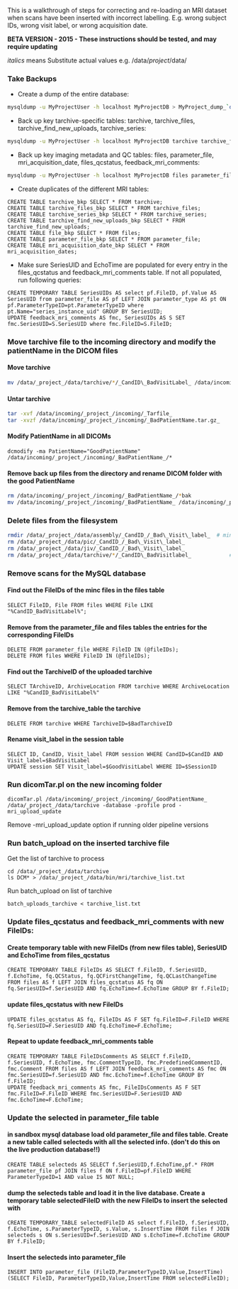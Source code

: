 This is a walkthrough of steps for correcting and re-loading an MRI dataset when scans have been inserted with incorrect labelling.  E.g. wrong subject IDs, wrong visit label, or wrong acquisition date. 

**BETA VERSION - 2015 - These instructions should be tested, and may require updating**

_italics_ means Substitute actual values e.g. /data/_project_/data/  

### Take Backups

* Create a dump of the entire database:

``` bash
mysqldump -u MyProjectUser -h localhost MyProjectDB > MyProject_dump_`date`.sql
```
* Back up key tarchive-specific tables: tarchive, tarchive_files, tarchive_find_new_uploads, tarchive_series:

```bash
mysqldump -u MyProjectUser -h localhost MyProjectDB tarchive tarchive_files tarchive_series tarchive_find_new_uploads > MyProject_tarchiveTables_20151109.sql
```

* Back up key imaging metadata and QC tables: files, parameter_file, mri_acquisition_date, files_qcstatus, feedback_mri_comments:

```bash
mysqldump -u MyProjectUser -h localhost MyProjectDB files parameter_file mri_acquisition_dates files_qcstatus feedback_mri_comments > MyProject_tarchiveTables_20151109.sql
```

* Create duplicates of the different MRI tables:

```mysql
CREATE TABLE tarchive_bkp SELECT * FROM tarchive;
CREATE TABLE tarchive_files_bkp SELECT * FROM tarchive_files;
CREATE TABLE tarchive_series_bkp SELECT * FROM tarchive_series;
CREATE TABLE tarchive_find_new_uploads_bkp SELECT * FROM tarchive_find_new_uploads;
CREATE TABLE file_bkp SELECT * FROM files;
CREATE TABLE parameter_file_bkp SELECT * FROM parameter_file;
CREATE TABLE mri_acquisition_date_bkp SELECT * FROM mri_acquisition_dates;
```

* Make sure SeriesUID and EchoTime are populated for every entry in the files_qcstatus and feedback_mri_comments table.
If not all populated, run following queries:

```mysql
CREATE TEMPORARY TABLE SeriesUIDs AS select pf.FileID, pf.Value AS SeriesUID from parameter_file AS pf LEFT JOIN parameter_type AS pt ON pf.ParameterTypeID=pt.ParameterTypeID where pt.Name="series_instance_uid" GROUP BY SeriesUID;
UPDATE feedback_mri_comments AS fmc, SeriesUIDs AS S SET fmc.SeriesUID=S.SeriesUID where fmc.FileID=S.FileID;
```

### Move tarchive file to the incoming directory and modify the patientName in the DICOM files

#### Move tarchive

```bash
mv /data/_project_/data/tarchive/*/_CandID\_BadVisitLabel_ /data/incoming/_project_/incoming
```

#### Untar tarchive

```bash
tar -xvf /data/incoming/_project_/incoming/_Tarfile_
tar -xvzf /data/incoming/_project_/incoming/_BadPatientName.tar.gz_
```

#### Modify PatientName in all DICOMs

```mysql
dcmodify -ma PatientName="GoodPatientName" /data/incoming/_project_/incoming/_BadPatientName_/*
```

#### Remove back up files from the directory and rename DICOM folder with the good PatientName

```bash
rm /data/incoming/_project_/incoming/_BadPatientName_/*bak
mv /data/incoming/_project_/incoming/_BadPatientName_ /data/incoming/_project_/incoming/_GoodPatientName_
```

### Delete files from the filesystem

```bash
rmdir /data/_project_/data/assembly/_CandID_/_Bad\_Visit\_label_  # minc files
rm /data/_project_/data/pic/_CandID_/_Bad\_Visit\_label_               # jpeg files
rm /data/_project_/data/jiv/_CandID_/_Bad\_Visit\_label_                # jiv files
rm /data/_project_/data/tarchive/*/_CandID\_BadVisitlabel_            # tarchive file 
```

### Remove scans for the MySQL database

#### Find out the FileIDs of the minc files in the files table

```mysql
SELECT FileID, File FROM files WHERE File LIKE "%CandID_BadVisitLabel%";
```

#### Remove from the parameter_file and files tables the entries for the corresponding FileIDs

```mysql
DELETE FROM parameter_file WHERE FileID IN (@fileIDs);
DELETE FROM files WHERE FileID IN (@fileIDs);
```

#### Find out the TarchiveID of the uploaded tarchive

```mysql
SELECT TArchiveID, ArchiveLocation FROM tarchive WHERE ArchiveLocation LIKE "%CandID_BadVisitLabel%"
```

#### Remove from the tarchive_table the tarchive

```mysql
DELETE FROM tarchive WHERE TarchiveID=$BadTarchiveID
```

#### Rename visit_label in the session table

```mysql
SELECT ID, CandID, Visit_label FROM session WHERE CandID=$CandID AND Visit_label=$BadVisitLabel
UPDATE session SET Visit_label=$GoodVisitLabel WHERE ID=$SessionID
```

### Run dicomTar.pl on the new incoming folder

```mysql
dicomTar.pl /data/incoming/_project_/incoming/_GoodPatientName_ /data/_project_/data/tarchive -database -profile prod -mri_upload_update
```

Remove -mri_upload_update option if running older pipeline versions

### Run batch_upload on the inserted tarchive file
Get the list of tarchive to process

```mysql
cd /data/_project_/data/tarchive
ls DCM* > /data/_project_/data/bin/mri/tarchive_list.txt
```

Run batch_upload on list of tarchive

```mysql
batch_uploads_tarchive < tarchive_list.txt
```

### Update files_qcstatus and feedback_mri_comments with new FileIDs:
#### Create temporary table with new FileIDs (from new files table), SeriesUID and EchoTime from files_qcstatus

```mysql
CREATE TEMPORARY TABLE FileIDs AS SELECT f.FileID, f.SeriesUID, f.EchoTime, fq.QCStatus, fq.QCFirstChangeTime, fq.QCLastChangeTime FROM files AS f LEFT JOIN files_qcstatus AS fq ON fq.SeriesUID=f.SeriesUID AND fq.EchoTime=f.EchoTime GROUP BY f.FileID;
```

#### update files_qcstatus with new FileIDs

```mysql
UPDATE files_qcstatus AS fq, FileIDs AS F SET fq.FileID=F.FileID WHERE fq.SeriesUID=F.SeriesUID AND fq.EchoTime=F.EchoTime; 
```

#### Repeat to update feedback_mri_comments table

```mysql
CREATE TEMPORARY TABLE FileIDsComments AS SELECT f.FileID, f.SeriesUID, f.EchoTime, fmc.CommentTypeID, fmc.PredefinedCommentID, fmc.Comment FROM files AS f LEFT JOIN feedback_mri_comments AS fmc ON fmc.SeriesUID=f.SeriesUID AND fmc.EchoTime=f.EchoTime GROUP BY f.FileID;
UPDATE feedback_mri_comments AS fmc, FileIDsComments AS F SET fmc.FileID=F.FileID WHERE fmc.SeriesUID=F.SeriesUID AND fmc.EchoTime=F.EchoTime;
```

### Update the selected in parameter_file table

#### in sandbox mysql database load old parameter_file and files table. Create a new table called **selecteds** with all the selected info. (don't do this on the live production database!!)

```mysql
CREATE TABLE selecteds AS SELECT f.SeriesUID,f.EchoTime,pf.* FROM parameter_file pf JOIN files f ON f.FileID=pf.FileID WHERE ParameterTypeID=1 AND value IS NOT NULL;
```

#### dump the selecteds table and load it in the live database. Create a temporary table selectedFileID with the new FileIDs to insert the selected with

```mysql
CREATE TEMPORARY_TABLE selectedFileID AS select f.FileID, f.SeriesUID, f.EchoTime, s.ParameterTypeID, s.Value, s.InsertTime FROM files f JOIN selecteds s ON s.SeriesUID=f.SeriesUID AND s.EchoTime=f.EchoTime GROUP BY f.FileID;
```

#### Insert the selecteds into parameter_file

```mysql
INSERT INTO parameter_file (FileID,ParameterTypeID,Value,InsertTime)  (SELECT FileID, ParameterTypeID,Value,InsertTime FROM selectedFileID);
```